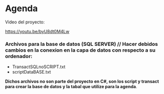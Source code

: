 # Agenda

Video del proyecto: 

https://youtu.be/byU8dt0M4Lw

### Archivos para la base de datos (SQL SERVER) // Hacer debidos cambios en la conexion en la capa de datos con respecto a su ordenador:

- TransactSQLnoSCRIPT.txt
- scriptDataBASE.txt

**Dichos archivos no son parte del proyecto en C#, son los script y transact para crear la base de datos y la tabal que utilize para la agenda**. 
